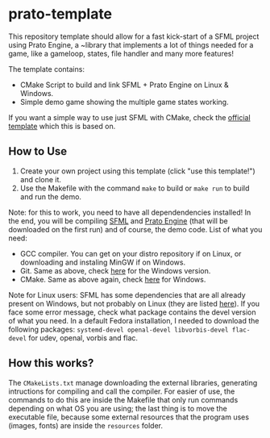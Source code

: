 # prato-template

This repository template should allow for a fast kick-start of a SFML project using Prato Engine, a ~library that implements a lot of things needed for a game, like a gameloop, states, file handler and many more features!

The template contains:

 - CMake Script to build and link SFML + Prato Engine on Linux & Windows.
 - Simple demo game showing the multiple game states working.

If you want a simple way to use just SFML with CMake, check the [official template](https://github.com/SFML/cmake-sfml-project) which this is based on.

## How to Use

1. Create your own project using this template (click "use this template!") and clone it.
2. Use the Makefile with the command `make` to build or `make run` to build and run the demo.

Note: for this to work, you need to have all dependendencies installed! In the end, you will be compiling [SFML](https://github.com/SFML/SFML) and [Prato Engine](https://github.com/pratofeito/prato-engine) (that will be downloaded on the first run) and of course, the demo code. List of what you need:

 - GCC compiler. You can get on your distro repository if on Linux, or downloading and instaling MinGW if on Windows.
 - Git. Same as above, check [here](https://git-scm.com/download/win) for the Windows version.
 - CMake. Same as above again, check [here](https://cmake.org/download/) for Windows.

Note for Linux users: SFML has some dependencies that are all already present on Windows, but not probably on Linux (they are listed [here](https://www.sfml-dev.org/tutorials/2.6/compile-with-cmake.php)). If you face some error message, check what package contains the devel version of what you need. In a default Fedora installation, I needed to download the following packages: `systemd-devel openal-devel libvorbis-devel flac-devel` for udev, openal, vorbis and flac.

## How this works?

The `CMakeLists.txt` manage downloading the external libraries, generating intructions for compiling and call the compiler. For easier of use, the commands to do this are inside the Makefile that only run commands depending on what OS you are using; the last thing is to move the executable file, because some external resources that the program uses (images, fonts) are inside the `resources` folder.